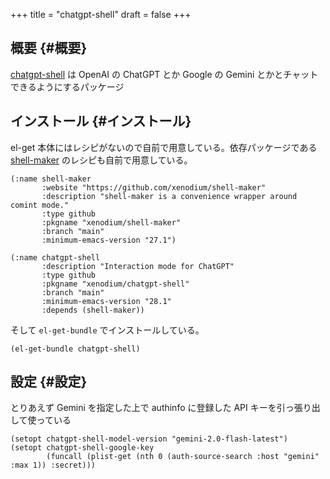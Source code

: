 +++
title = "chatgpt-shell"
draft = false
+++

## 概要 {#概要}

[chatgpt-shell](https://github.com/xenodium/chatgpt-shell) は OpenAI の ChatGPT とか Google の Gemini とかとチャットできるようにするパッケージ


## インストール {#インストール}

el-get 本体にはレシピがないので自前で用意している。依存パッケージである [shell-maker](https://github.com/xenodium/shell-maker) のレシピも自前で用意している。

```emacs-lisp
(:name shell-maker
       :website "https://github.com/xenodium/shell-maker"
       :description "shell-maker is a convenience wrapper around comint mode."
       :type github
       :pkgname "xenodium/shell-maker"
       :branch "main"
       :minimum-emacs-version "27.1")
```

```emacs-lisp
(:name chatgpt-shell
       :description "Interaction mode for ChatGPT"
       :type github
       :pkgname "xenodium/chatgpt-shell"
       :branch "main"
       :minimum-emacs-version "28.1"
       :depends (shell-maker))
```

そして `el-get-bundle` でインストールしている。

```emacs-lisp
(el-get-bundle chatgpt-shell)
```


## 設定 {#設定}

とりあえず Gemini を指定した上で
authinfo に登録した API キーを引っ張り出して使っている

```emacs-lisp
(setopt chatgpt-shell-model-version "gemini-2.0-flash-latest")
(setopt chatgpt-shell-google-key
        (funcall (plist-get (nth 0 (auth-source-search :host "gemini" :max 1)) :secret)))
```
